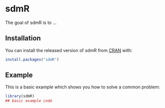 # sdmR

<!-- badges: start -->
<!-- badges: end -->

The goal of sdmR is to ...

## Installation

You can install the released version of sdmR from [CRAN](https://CRAN.R-project.org) with:

``` r
install.packages("sdmR")
```

## Example

This is a basic example which shows you how to solve a common problem:

``` r
library(sdmR)
## basic example code
```

